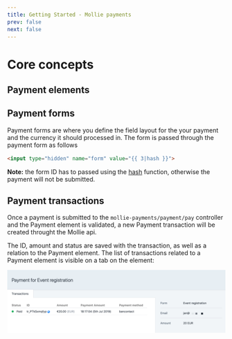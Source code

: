 ```yaml
---
title: Getting Started - Mollie payments
prev: false
next: false
---
```

# Core concepts
## Payment elements

## Payment forms

Payment forms are where you define the field layout for the your payment and the currency it should processed in.
The form is passed through the payment form as follows
`````html
<input type="hidden" name="form" value="{{ 3|hash }}">
`````

__Note:__ the form ID has to passed using the [hash](https://docs.craftcms.com/v3/dev/filters.html#hash) function, otherwise the payment will not be submitted.

## Payment transactions

Once a payment is submitted to the ``mollie-payments/payment/pay`` controller and the Payment element is validated, a new Payment transaction will be created throught the Mollie api. 

The ID, amount and status are saved with the transaction, as well as a relation to the Payment element. The list of transactions related to a Payment element is visible on a tab on the element:

<img src="./images/transaction.png">
 
 
 
